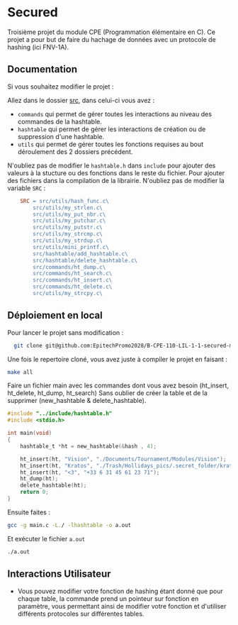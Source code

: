 
# Secured

Troisième projet du module CPE (Programmation élémentaire en C). Ce projet a pour but de faire du hachage de données avec un protocole de hashing (ici FNV-1A). 
## Documentation

Si vous souhaitez modifier le projet : 

Allez dans le dossier [src](https://github.com/EpitechPromo2028/B-CPE-110-LIL-1-1-secured-mathis.bukowski/tree/main/src), dans celui-ci vous avez :
    
- `commands` qui permet de gérer toutes les  interactions au niveau des commandes de la hashtable.
- `hashtable` qui permet de gérer les interactions de création ou de suppression d'une hashtable.
- `utils` qui permet de gérer toutes les fonctions requises au bout déroulement des 2 dossiers précédent.

N'oubliez pas de modifier le `hashtable.h` dans `include` pour ajouter des valeurs à la stucture ou des fonctions dans le reste du fichier.
Pour ajouter des fichiers dans la compilation de la librairie. N'oubliez pas de modifier la variable `SRC` : 
``` makefile
    SRC = src/utils/hash_func.c\
		src/utils/my_strlen.c\
		src/utils/my_put_nbr.c\
		src/utils/my_putchar.c\
		src/utils/my_putstr.c\
		src/utils/my_strcmp.c\
		src/utils/my_strdup.c\
		src/utils/mini_printf.c\
		src/hashtable/add_hashtable.c\
		src/hashtable/delete_hashtable.c\
		src/commands/ht_dump.c\
		src/commands/ht_search.c\
		src/commands/ht_insert.c\
		src/commands/ht_delete.c\
		src/utils/my_strcpy.c\
```


## Déploiement en local

Pour lancer le projet sans modification :

```bash
  git clone git@github.com:EpitechPromo2028/B-CPE-110-LIL-1-1-secured-mathis.bukowski.git
```

Une fois le repertoire cloné, vous avez juste à compiler le projet en faisant : 
``` bash
make all
```
Faire un fichier main avec les commandes dont vous avez besoin (ht_insert, ht_delete, ht_dump, ht_search)
Sans oublier de créer la table et de la supprimer (new_hashtable & delete_hashtable).

``` c
#include "../include/hashtable.h"
#include <stdio.h>

int main(void)
{
    hashtable_t *ht = new_hashtable(&hash , 4);

    ht_insert(ht, "Vision", "./Documents/Tournament/Modules/Vision");
    ht_insert(ht, "Kratos", "./Trash/Hollidays_pics/.secret_folder/kratos.ai");
    ht_insert(ht, "<3", "+33 6 31 45 61 23 71");
    ht_dump(ht);
    delete_hashtable(ht);
    return 0;
}
```

Ensuite faites : 
``` bash
gcc -g main.c -L./ -lhashtable -o a.out
```

Et exécuter le fichier `a.out`
```bash
./a.out
```
## Interactions Utilisateur

- Vous pouvez modifier votre fonction de hashing étant donné que pour chaque table, la commande prend un pointeur sur fonction en paramètre, vous permettant ainsi de modifier votre fonction et d'utiliser différents protocoles sur différentes tables.

